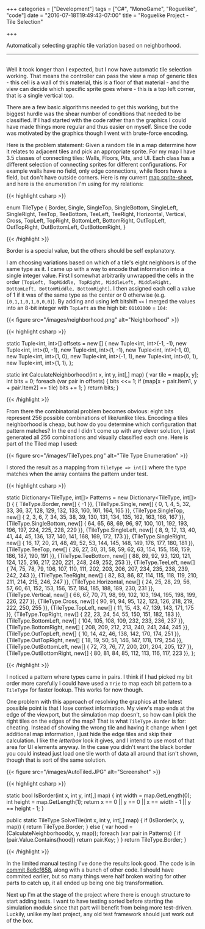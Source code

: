 +++
categories = ["Development"]
tags = ["C#", "MonoGame", "Roguelike", "code"]
date = "2016-07-18T19:49:43-07:00"
title = "Roguelike Project - Tile Selection"

+++

Automatically selecting graphic tile variation based on neighborhood.
<!--more-->
<hr/><br/>
Well it took longer than I expected, but I now have automatic tile selection
working. That means the controller can pass the view a map of generic tiles -
this cell is a wall of this material, this is a floor of that material - and the
view can decide which specific sprite goes where - this is a top left corner,
that is a single vertical top.

There are a few basic algorithms needed to get this working, but the biggest
hurdle was the shear number of conditions that needed to be classified. If I had
started with the code rather than the graphics I could have made things more
regular and thus easier on myself. Since the code was motivated by the graphics
though I went with brute-force encoding.

Here is the problem statement: Given a random tile in a map determine how it
relates to adjacent tiles and pick an appropriate sprite. For my map I have 3.5
classes of connecting tiles: Walls, Floors, Pits, and UI. Each class has a
different selection of connecting sprites for different configurations. For
example walls have no field, only edge connections, while floors have a field,
but don't have outside corners. Here is my current
[map sprite-sheet](https://github.com/kitsu/PCGTest/blob/ef2aba9ca04385f4fe68bcdb3ebc6db2ea88f96a/PCGTest/Content/map.png),
and here is the enumeration I'm using for my relations:

{{< highlight csharp >}}

enum TileType
{
    Border,
    Single,
    SingleTop,
    SingleBottom,
    SingleLeft,
    SingleRight,
    TeeTop,
    TeeBottom,
    TeeLeft,
    TeeRight,
    Horizontal,
    Vertical,
    Cross,
    TopLeft,
    TopRight,
    BottomLeft,
    BottomRight,
    OutTopLeft,
    OutTopRight,
    OutBottomLeft,
    OutBottomRight,
}

{{< /highlight >}}

Border is a special value, but the others should be self explanatory.

I am choosing variations based on which of a tile's eight neighbors is of the
same type as it. I came up with a way to encode that information into a single
integer value. First I somewhat arbitrarily unwrapped the cells in the order
`[TopLeft, TopMiddle, TopRight, MiddleLeft, MiddleRight, BottomLeft, BottomMiddle, BottomRight]`.
I then assigned each cell a value of 1 if it was of the same type as the center
or 0 otherwise (e.g. `[0,1,1,0,1,0,0,0]`). By adding and using left bitshift
`<<` I merged the values into an 8-bit integer with `TopLeft` as the high bit:
`01101000` = `104`:

{{< figure src="/images/neighborhood.png" alt="Neighborhood" >}}

{{< highlight csharp >}}

static Tuple<int, int>[] offsets = new []
{
    new Tuple<int, int>(-1, -1),
    new Tuple<int, int>(0, -1),
    new Tuple<int, int>(1, -1),
    new Tuple<int, int>(-1, 0),
    new Tuple<int, int>(1, 0),
    new Tuple<int, int>(-1, 1),
    new Tuple<int, int>(0, 1),
    new Tuple<int, int>(1, 1),
};

static int CalculateNeighborhood(int x, int y, int[,] map)
{
    var tile = map[x, y];
    int bits = 0;
    foreach (var pair in offsets)
    {
        bits <<= 1;
        if (map[x + pair.Item1, y + pair.Item2] == tile)
            bits += 1;
    }
    return bits;
}

{{< /highlight >}}

From there the combinatorial problem becomes obvious: eight bits represent 256
possible combinations of like/unlike tiles. Encoding a tiles neighborhood is
cheap, but how do you determine which configuration that pattern matches? In the
end I didn't come up with any clever solution, I just generated all 256
combinations and visually classified each one. Here is part of the Tiled map I
used:

{{< figure src="/images/TileTypes.png" alt="Tile Type Enumeration" >}}

I stored the result as a mapping from `TileType => int[]` where the type matches
when the array contains the pattern under test.

{{< highlight csharp >}}

static Dictionary<TileType, int[]> Patterns = new Dictionary<TileType, int[]>()
{
    { TileType.Border,
        new[] { -1 }},
    {TileType.Single,
            new[] { 0, 1, 4, 5, 32, 33, 36, 37, 128, 129, 132, 133, 160,
                    161, 164, 165 }},
    {TileType.SingleTop,
            new[] { 2, 3, 6, 7, 34, 35, 38, 39, 130, 131, 134, 135, 162, 163,
                    166, 167 }},
    {TileType.SingleBottom,
            new[] { 64, 65, 68, 69, 96, 97, 100, 101, 192, 193, 196, 197,
                    224, 225, 228, 229 }},
    {TileType.SingleLeft,
            new[] { 8, 9, 12, 13, 40, 41, 44, 45, 136, 137, 140, 141, 168,
                    169, 172, 173 }},
    {TileType.SingleRight,
            new[] { 16, 17, 20, 21, 48, 49, 52, 53, 144, 145, 148, 149, 176,
                    177, 180, 181 }},
    {TileType.TeeTop,
            new[] { 26, 27, 30, 31, 58, 59, 62, 63, 154, 155, 158, 159, 186,
                    187, 190, 191 }},
    {TileType.TeeBottom,
            new[] { 88, 89, 92, 93, 120, 121, 124, 125, 216, 217, 220, 221,
                    248, 249, 252, 253 }},
    {TileType.TeeLeft,
            new[] { 74, 75, 78, 79, 106, 107, 110, 111, 202, 203, 206, 207,
                    234, 235, 238, 239, 242, 243 }},
    {TileType.TeeRight,
            new[] { 82, 83, 86, 87, 114, 115, 118, 119, 210, 211, 214, 215,
                    246, 247 }},
    {TileType.Horizontal,
            new[] { 24, 25, 28, 29, 56, 57, 60, 61, 152, 153, 156, 157,
                    184, 185, 188, 189, 230, 231 }},
    {TileType.Vertical,
            new[] { 66, 67, 70, 71, 98, 99, 102, 103, 194, 195, 198, 199,
                    226, 227 }},
    {TileType.Cross,
            new[] { 90, 91, 94, 95, 122, 123, 126, 218, 219, 222,
                    250, 255 }},
    {TileType.TopLeft,
            new[] { 11, 15, 43, 47, 139, 143, 171, 175 }},
    {TileType.TopRight,
            new[] { 22, 23, 24, 54, 55, 150, 151, 182, 183 }},
    {TileType.BottomLeft,
            new[] { 104, 105, 108, 109, 232, 233, 236, 237 }},
    {TileType.BottomRight,
            new[] { 208, 209, 212, 213, 240, 241, 244, 245 }},
    {TileType.OutTopLeft,
            new[] { 10, 14, 42, 46, 138, 142, 170, 174, 251 }},
    {TileType.OutTopRight,
            new[] { 18, 19, 50, 51, 146, 147, 178, 179, 254 }},
    {TileType.OutBottomLeft,
            new[] { 72, 73, 76, 77, 200, 201, 204, 205, 127 }},
    {TileType.OutBottomRight,
            new[] { 80, 81, 84, 85, 112, 113, 116, 117, 223 }},
};

{{< /highlight >}}

I noticed a pattern where types came in pairs. I think if I had picked my bit
order more carefully I could have used a `Trie` to map each bit pattern to a
`TileType` for faster lookup. This works for now though.

One problem with this approach of resolving the graphics at the latest possible
point is that I lose context information. My view's map ends at the edge of the
viewport, but the simulation map doesn't, so how can I pick the right tiles on
the edges of the map? That is what `TileType.Border` is for: cheating. Instead
of showing the wrong tile and having it change when I get additional map
information, I just hide the edge tiles and skip their calculation. I like the
*letterbox* look it gives, and I intend to use most of that area for UI elements
anyway. In the case you didn't want the black border you could instead just load
one tile worth of data all around that isn't shown, though that is sort of the
same solution.

{{< figure src="/images/AutoTiled.JPG" alt="Screenshot" >}}

{{< highlight csharp >}}

static bool IsBorder(int x, int y, int[,] map)
{
    int width = map.GetLength(0);
    int height = map.GetLength(1);
    return x == 0 || y == 0 || x == width - 1 || y == height - 1;
}

public static TileType SolveTile(int x, int y, int[,] map)
{
    if (IsBorder(x, y, map))
    {
        return TileType.Border;
    }
    else
    {
        var hood = (CalculateNeighborhood(x, y, map));
        foreach (var pair in Patterns)
        {
            if (pair.Value.Contains(hood))
                return pair.Key;
        }
    }
    return TileType.Border;
}

{{< /highlight >}}

In the limited manual testing I've done the results look good. The code is in
[commit 8e6cf658](https://github.com/kitsu/PCGTest/tree/8e6cf6583bd0315ce4b9d2702da771fe608b16f9),
along with a bunch of other code. I should have commited earlier, but so many
things were half broken waiting for other parts to catch up, it all ended up
being one big transformation.

Next up I'm at the stage of the project where there is enough structure to start
adding tests. I want to have testing sorted before starting the simulation
module since that part will benefit from being more test-driven. Luckily, unlike
my last project, any old test framework should just work out of the box.